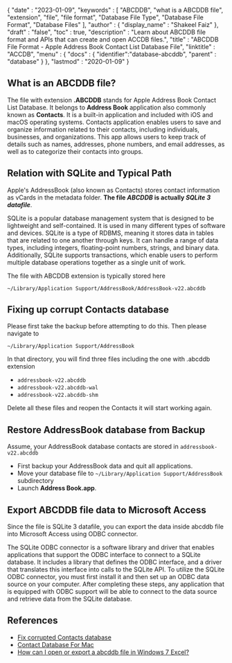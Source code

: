{
  "date" : "2023-01-09",
  "keywords" : [ "ABCDDB", "what is a ABCDDB file", "extension", "file", "file format", "Database File Type", "Database File Format", "Database Files" ],
  "author" : {
    "display_name" : "Shakeel Faiz"
  },
  "draft" : "false",
  "toc" : true,
  "description" : "Learn about ABCDDB file format and APIs that can create and open ACCDB files.",
  "title" : "ABCDDB File Format - Apple Address Book Contact List Database File",
  "linktitle" : "ACCDB",
  "menu" : {
    "docs" : {
      "identifier":"database-abcddb",
      "parent" : "database"
    }
  },
  "lastmod" : "2020-01-09"
}

## What is an ABCDDB file?

The file with extension **.ABCDDB** stands for Apple Address Book Contact List Database. It belongs to **Address Book** application also commonly known as **Contacts**. It is a built-in application and included with iOS and macOS operating systems. Contacts application enables users to save and organize information related to their contacts, including individuals, businesses, and organizations. This app allows users to keep track of details such as names, addresses, phone numbers, and email addresses, as well as to categorize their contacts into groups. 

## Relation with SQLite and Typical Path

Apple's AddressBook (also known as Contacts) stores contact information as vCards in the metadata folder. **The file _ABCDDB_ is actually _SQLite 3 datafile_**. 

SQLite is a popular database management system that is designed to be lightweight and self-contained. It is used in many different types of software and devices. SQLite is a type of RDBMS, meaning it stores data in tables that are related to one another through keys. It can handle a range of data types, including integers, floating-point numbers, strings, and binary data. Additionally, SQLite supports transactions, which enable users to perform multiple database operations together as a single unit of work.

The file with ABCDDB extension is typically stored here

`~/Library/Application Support/AddressBook/AddressBook-v22.abcddb`

## Fixing up corrupt Contacts database

Please first take the backup before attempting to do this. Then please navigate to 

`~/Library/Application Support/AddressBook`

In that directory, you will find three files including the one with .abcddb extension

- `addressbook-v22.abcddb`
- `addressbook-v22.abcddb-wal`
- `addressbook-v22.abcddb-shm`

Delete all these files and reopen the Contacts it will start working again.

## Restore AddressBook database from Backup

Assume, your AddressBook database contacts are stored in `addressbook-v22.abcddb`

- First backup your AddressBook data and quit all applications.
- Move your database file to `~/Library/Application Support/AddressBook` subdirectory
- Launch **Address Book.app**.

## Export ABCDDB file data to Microsoft Access

Since the file is SQLite 3 datafile, you can export the data inside abcddb file into Microsoft Access using ODBC connector.

The SQLite ODBC connector is a software library and driver that enables applications that support the ODBC interface to connect to a SQLite database. It includes a library that defines the ODBC interface, and a driver that translates this interface into calls to the SQLite API. To utilize the SQLite ODBC connector, you must first install it and then set up an ODBC data source on your computer. After completing these steps, any application that is equipped with ODBC support will be able to connect to the data source and retrieve data from the SQLite database.

## References
 * [Fix corrupted Contacts database](https://discussions.apple.com/docs/DOC-10581)
 * [Contact Database For Mac](https://nitroreward.weebly.com/blog/contact-database-for-mac)
 * [How can I open or export a abcddb file in Windows 7 Excel?](https://apple.stackexchange.com/questions/52888/how-can-i-open-or-export-a-abcddb-file-in-windows-7-excel)
